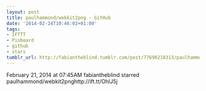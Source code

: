 ```yaml
---
layout: post
title: paulhammond/webkit2png · GitHub
date: '2014-02-24T10:46:02+01:00'
tags:
- IFTTT
- Pinboard
- github
- stars
tumblr_url: http://fabiantheblind.tumblr.com/post/77690218313/paulhammond-webkit2png-github
---
```

February 21, 2014 at 07:45AM
fabiantheblind starred paulhammond/webkit2pnghttp://ift.tt/OhlJ5j
